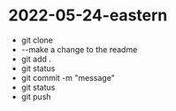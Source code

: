 # 2022-05-24-eastern

- git clone <url>
- --make a change to the readme
- git add .
- git status
- git commit -m "message"
- git status
- git push